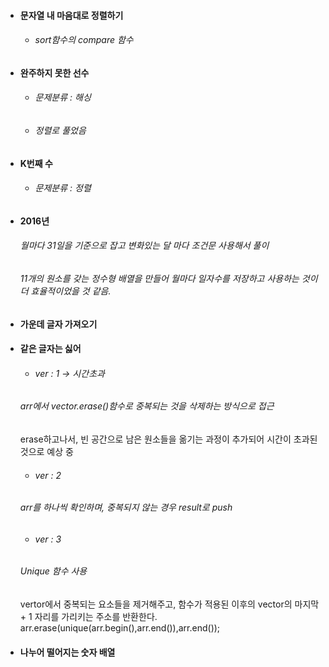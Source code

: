 - #### 문자열 내 마음대로 정렬하기
  - ###### sort함수의 compare 함수

- #### 완주하지 못한 선수
  - ###### 문제분류 : 해싱
  - ###### 정렬로 풀었음

- #### K번째 수
  - ###### 문제분류 : 정렬

- #### 2016년
  ###### 월마다 31일을 기준으로 잡고 변화있는 달 마다 조건문 사용해서 풀이
  ###### 11개의 원소를 갖는 정수형 배열을 만들어 월마다 일자수를 저장하고 사용하는 것이 더 효율적이었을 것 같음.

- #### 가운데 글자 가져오기
  
- #### 같은 글자는 싫어
  - ###### ver : 1  -> 시간초과
  ###### arr에서 vector.erase()함수로 중복되는 것을 삭제하는 방식으로 접근
  erase하고나서, 빈 공간으로 남은 원소들을 옮기는 과정이 추가되어 시간이 초과된 것으로 예상 중
  
  - ###### ver : 2 
  ###### arr를 하나씩 확인하며, 중복되지 않는 경우 result로 push
  
  - ###### ver : 3 
  ###### Unique 함수 사용
  vertor에서 중복되는 요소들을 제거해주고, 함수가 적용된 이후의 vector의 마지막 + 1 자리를 가리키는 주소를 반환한다.
  arr.erase(unique(arr.begin(),arr.end()),arr.end());  

- #### 나누어 떨어지는 숫자 배열
